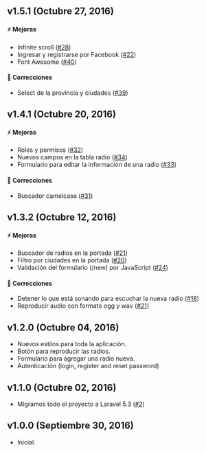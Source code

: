 ## v1.5.1 (Octubre 27, 2016)

#### :zap: Mejoras
* Infinite scroll ([#28](https://github.com/soyFelixBarros/Marz/issues/28))
* Ingresar y registrarse por Facebook ([#22](https://github.com/soyFelixBarros/Marz/issues/22))
* Font Awesome ([#40](https://github.com/soyFelixBarros/Marz/issues/40))

#### :bug: Correcciones
* Select de la provincia y ciudades ([#39](https://github.com/soyFelixBarros/Marz/issues/39))

## v1.4.1 (Octubre 20, 2016)

#### :zap: Mejoras
* Roles y permisos ([#32](https://github.com/soyFelixBarros/Marz/issues/32))
* Nuevos campos en la tabla radio ([#34](https://github.com/soyFelixBarros/Marz/issues/34))
* Formulario para editar la información de una radio ([#33](https://github.com/soyFelixBarros/Marz/issues/33))

#### :bug: Correcciones
* Buscador camelcase ([#31](https://github.com/soyFelixBarros/Marz/issues/31))

## v1.3.2 (Octubre 12, 2016)

#### :zap: Mejoras
* Buscador de radios en la portada ([#21](https://github.com/soyFelixBarros/Marz/issues/21))
* Filtro por ciudades en la portada ([#20](https://github.com/soyFelixBarros/Marz/issues/20))
* Validación del formulario (/new) por JavaScript ([#24](https://github.com/soyFelixBarros/Marz/issues/24))

#### :bug: Correcciones
* Detener lo que está sonando para escuchar la nueva radio ([#18](https://github.com/soyFelixBarros/Marz/issues/18))
* Reproducir audio con formato ogg y wav ([#21](https://github.com/soyFelixBarros/Marz/issues/23))

## v1.2.0 (Octubre 04, 2016)
* Nuevos estilos para toda la aplicación.
* Botón para reproducir las radios.
* Formulario para agregar una radio nueva.
* Autenticación (login, register and reset password)

## v1.1.0 (Octubre 02, 2016)
* Migramos todo el proyecto a Laravel 5.3 ([#2](https://github.com/soyFelixBarros/Marz/issues/2))

## v1.0.0 (Septiembre 30, 2016)
* Inicial.